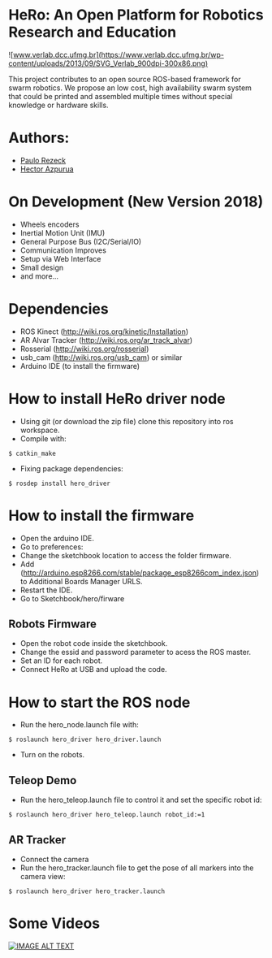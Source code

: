 # HeRo: An Open Platform for Robotics Research and Education
![www.verlab.dcc.ufmg.br](https://www.verlab.dcc.ufmg.br/wp-content/uploads/2013/09/SVG_Verlab_900dpi-300x86.png)

This project contributes to an open source ROS-based framework for swarm robotics. We propose an low cost, high availability swarm system that could be printed and assembled multiple times without special knowledge or hardware skills.

# Authors:
- [Paulo Rezeck](https://github.com/rezeck)
- [Hector Azpurua](https://github.com/h3ct0r)

# On Development (New Version 2018)
- Wheels encoders
- Inertial Motion Unit (IMU)
- General Purpose Bus (I2C/Serial/IO)
- Communication Improves
- Setup via Web Interface
- Small design
- and more...

# Dependencies
- ROS Kinect (http://wiki.ros.org/kinetic/Installation)
- AR Alvar Tracker (http://wiki.ros.org/ar_track_alvar)
- Rosserial (http://wiki.ros.org/rosserial)
- usb_cam (http://wiki.ros.org/usb_cam) or similar
- Arduino IDE (to install the firmware)

# How to install HeRo driver node
- Using git (or download the zip file) clone this repository into ros workspace.
- Compile with: 
```
$ catkin_make
```
- Fixing package dependencies:
```
$ rosdep install hero_driver
```

# How to install the firmware
- Open the arduino IDE.
- Go to preferences:
 - Change the sketchbook location to access the folder firmware.
 - Add (http://arduino.esp8266.com/stable/package_esp8266com_index.json) to Additional Boards Manager URLS.
 - Restart the IDE.
- Go to Sketchbook/hero/firware

## Robots Firmware
- Open the robot code inside the sketchbook.
- Change the essid and password parameter to acess the ROS master.
- Set an ID for each robot.
- Connect HeRo at USB and upload the code.

# How to start the ROS node

- Run the hero_node.launch file with:
```
$ roslaunch hero_driver hero_driver.launch
```
- Turn on the robots.

## Teleop Demo
- Run the hero_teleop.launch file to control it and set the specific robot id:
```
$ roslaunch hero_driver hero_teleop.launch robot_id:=1
```

## AR Tracker
- Connect the camera
- Run the hero_tracker.launch file to get the pose of all markers into the camera view:
```
$ roslaunch hero_driver hero_tracker.launch
```
# Some Videos
[![IMAGE ALT TEXT](http://img.youtube.com/vi/foQDcUG9Arg/0.jpg)](http://www.youtube.com/watch?v=foQDcUG9Arg "Video Title")
